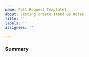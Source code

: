 ```yaml
---
name: Pull Request Template1
about: Testing create stand up notes
title: ''
labels: ''
assignees: ''

---
```


### Summary
<!-- One‑sentence description -->
